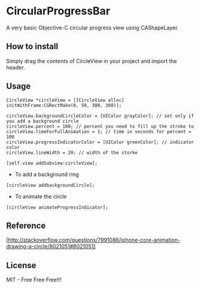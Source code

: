 # CircularProgressBar

A very basic Objective-C circular progress view using CAShapeLayer.

## How to install

Simply drag the contents of CircleView in your project and import the header.

## Usage

```
CircleView *circleView = [[CircleView alloc] initWithFrame:CGRectMake(0, 50, 300, 300)];

circleView.backgroundCircleColor = [UIColor grayColor]; // set only if you add a background circle
circleView.percent = 100; // percent you need to fill up the stroke to
circleView.timeForFullAnimation = 1; // time in seconds for percent = 100
circleView.progressIndicatorColor = [UIColor greenColor]; // indicator color
circleView.lineWidth = 20; // width of the storke
    
[self.view addSubview:circleView];
```

* To add a background ring

```
[circleView addbackgroundCircle];
```

* To animate the circle

```
[circleView animateProgressIndicator];
```

## Reference

[http://stackoverflow.com/questions/7991086/iphone-core-animation-drawing-a-circle/8021051#8021051]

## License

MIT - Free Free Free!!!

